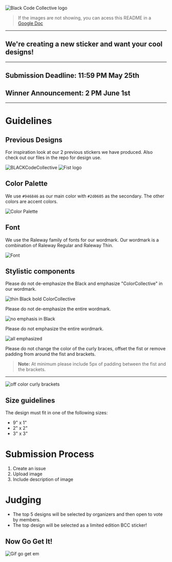 ![Black Code Collective logo](https://docs.google.com/drawings/d/e/2PACX-1vTyK6oQqCI_cDbKdNgC3R_3lBNuq-N57kQeWKdZza0OxahtqWwJYEWONRPBZTHR-1giYgfq3VWpHIVr/pub?w=947&h=315)
> If the images are not showing, you can acess this README in a [Google Doc](https://docs.google.com/document/d/1fMHVXM8_M7oPQancrd44pC8xzYYL4LtVdJkGt8YC9UE/edit?usp=sharing)

---
We're creating a new sticker and want your cool designs!
----

---
## Submission Deadline: 11:59 PM May 25th 
## Winner Announcement: 2 PM June 1st
---
# Guidelines
## Previous Designs

For inspiration look at our 2 previous stickers we have produced.
Also check out our files in the repo for design use.

![BLACKCodeCollective](https://artisan-production.s3.amazonaws.com/artwork_revisions/848366/original_2x/1132984.png?response-content-disposition=attachment%3B%20filename%3D1132984.png&X-Amz-Algorithm=AWS4-HMAC-SHA256&X-Amz-Credential=AKIAJMQBUIKCJ7VZ47BA%2F20180425%2Fus-east-1%2Fs3%2Faws4_request&X-Amz-Date=20180425T165325Z&X-Amz-Expires=900&X-Amz-SignedHeaders=host&X-Amz-Signature=768b387f72acd7948bda782cd8302cea5c7f9fd02519ac896ad23a4010c49d0f)
![Fist logo](https://artisan-production.s3.amazonaws.com/artwork_revisions/646128/original_2x/971987.png?response-content-disposition=attachment%3B%20filename%3D971987.png&X-Amz-Algorithm=AWS4-HMAC-SHA256&X-Amz-Credential=AKIAJMQBUIKCJ7VZ47BA%2F20180425%2Fus-east-1%2Fs3%2Faws4_request&X-Amz-Date=20180425T165348Z&X-Amz-Expires=900&X-Amz-SignedHeaders=host&X-Amz-Signature=05898d7b4911628b9be6cf7f15b75a7e0b92c6be587982f1997cf739eb90a832)

## Color Palette

We use `#946846` as our main color with `#2d0605` as the secondary. The other colors are accent colors.

![Color Palette](https://coolors.co/export/png/dccca3-979b8d-2d0605-fbf5f3-946846)

## Font

We use the Raleway family of fonts for our wordmark. Our wordmark is a combination of Raleway Regular and Raleway Thin.

![Font](https://s-media-cache-ak0.pinimg.com/originals/7d/6b/25/7d6b2544b99b6f5def788695b1b45a68.gif)

## Stylistic components

Please do not de-emphasize the Black and emphasize "ColorCollective" in our wordmark.

![thin Black bold ColorCollective](https://docs.google.com/drawings/d/e/2PACX-1vT70CDYTc-e8rMv7pW21InmucxvaoOWvbqSBQabDuV6F75e7_2ae-oGDvuWPEdT6tH39JsPtRqp066s/pub?w=962&h=316)

Please do not de-emphasize the entire wordmark.

![no emphasis in Black](https://docs.google.com/drawings/d/e/2PACX-1vTmpMOBRBNIzlQtt-jECcYcYLwtPDoIRzN7MWhMqWXgzjI6ZK6kTzxTBAU89QAWMhq_x8tX25iWV4v0/pub?w=965&h=316)

Please do not emphasize the entire wordmark.

![all emphasized](https://docs.google.com/drawings/d/e/2PACX-1vQizeSTclH8Rku4H_01jhRoXDPXr-hkr7OGzvDH18V55L3IMUtCB9fttCmmtXjYoAFNgHHj8TTwA0_V/pub?w=963&h=318)

Please do not change the color of the curly braces, offset the fist or remove padding from around the fist and brackets.

> **Note:** At minimum please include 5px of padding between the fist and the brackets.
---

![off color curly brackets](https://docs.google.com/drawings/d/e/2PACX-1vRsMU4bbTbEkkwgNfEX0LprXyiL3zqIjDGCqh3ZoS6cE_dEwpShOj4y7hvqG9zroXuemnFJacW6KpVO/pub?w=939&h=265)

## Size guidelines

The design must fit in one of the following sizes:
- 9" x 1"
- 2" x 2"
- 3" x 3"

# Submission Process
 1. Create an issue
 2. Upload image
 3. Include description of image
# Judging
- The top 5 designs will be selected by organizers and then open to vote by members.
- The top design will be selected as a limited edition BCC sticker!
## Now Go Get It!
![Gif go get em](https://media.giphy.com/media/l3mZslQwX1rJjOZZ6/source.gif)
